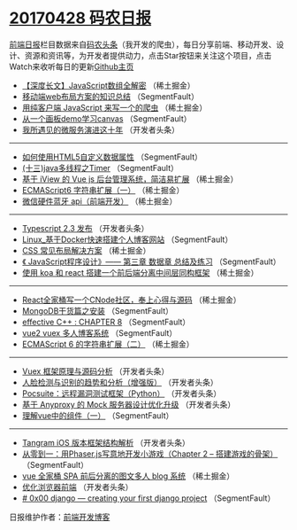 # [20170428 码农日报](http://hao.caibaojian.com/date/2017/04/28)

[前端日报](http://caibaojian.com/c/news)栏目数据来自[码农头条](http://hao.caibaojian.com/)（我开发的爬虫），每日分享前端、移动开发、设计、资源和资讯等，为开发者提供动力，点击Star按钮来关注这个项目，点击Watch来收听每日的更新[Github主页](https://github.com/kujian/frontendDaily)
* [【深度长文】JavaScript数组全解密](http://hao.caibaojian.com/36340.html) （稀土掘金）
* [移动端web布局方案的知识总结](http://hao.caibaojian.com/36383.html) （SegmentFault）
* [用纯客户端 JavaScript 来写一个的爬虫](http://hao.caibaojian.com/36349.html) （稀土掘金）
* [从一个画板demo学习canvas](http://hao.caibaojian.com/36378.html) （SegmentFault）
* [我所遇见的微服务演进这十年](http://hao.caibaojian.com/36410.html) （开发者头条）

***
* [如何使用HTML5自定义数据属性](http://hao.caibaojian.com/36380.html) （SegmentFault）
* [(十三)java多线程之Timer](http://hao.caibaojian.com/36381.html) （SegmentFault）
* [基于 iView 的 Vue js 后台管理系统，简洁易扩展](http://hao.caibaojian.com/36344.html) （稀土掘金）
* [ECMAScript6 字符串扩展（一）](http://hao.caibaojian.com/36347.html) （稀土掘金）
* [微信硬件蓝牙 api（前端开发）](http://hao.caibaojian.com/36348.html) （稀土掘金）

***
* [Typescript 2.3 发布](http://hao.caibaojian.com/36409.html) （开发者头条）
* [Linux_基于Docker快速搭建个人博客网站](http://hao.caibaojian.com/36388.html) （SegmentFault）
* [CSS 常见布局解决方案](http://hao.caibaojian.com/36350.html) （稀土掘金）
* [《 JavaScript程序设计》—— 第三章 数据章 总结及练习](http://hao.caibaojian.com/36379.html) （SegmentFault）
* [使用 koa 和 react 搭建一个前后端分离中间层同构框架](http://hao.caibaojian.com/36351.html) （稀土掘金）

***
* [React全家桶写一个CNode社区，奉上心得与源码](http://hao.caibaojian.com/36342.html) （稀土掘金）
* [MongoDB干货篇之安装](http://hao.caibaojian.com/36382.html) （SegmentFault）
* [effective C++ : CHAPTER 8](http://hao.caibaojian.com/36384.html) （SegmentFault）
* [vue2 vuex 多人博客系统](http://hao.caibaojian.com/36374.html) （SegmentFault）
* [ECMAScript 6 的字符串扩展（二）](http://hao.caibaojian.com/36346.html) （稀土掘金）

***
* [Vuex 框架原理与源码分析](http://hao.caibaojian.com/36398.html) （开发者头条）
* [人脸检测与识别的趋势和分析（增强版）](http://hao.caibaojian.com/36411.html) （开发者头条）
* [Pocsuite：远程漏洞测试框架（Python）](http://hao.caibaojian.com/36412.html) （开发者头条）
* [基于 Anyproxy 的 Mock 服务器设计优化升级](http://hao.caibaojian.com/36413.html) （开发者头条）
* [理解vue中的组件（一）](http://hao.caibaojian.com/36371.html) （SegmentFault）

***
* [Tangram iOS 版本框架结构解析](http://hao.caibaojian.com/36414.html) （开发者头条）
* [从零到一：用Phaser.js写意地开发小游戏（Chapter 2 &#8211; 搭建游戏的骨架）](http://hao.caibaojian.com/36373.html) （SegmentFault）
* [vue 全家桶 SPA 前后分离的图文多人 blog 系统](http://hao.caibaojian.com/36345.html) （稀土掘金）
* [优化浏览器前端](http://hao.caibaojian.com/36395.html) （开发者头条）
* [# 0x00 django &#8212; creating your first django project](http://hao.caibaojian.com/36385.html) （SegmentFault）

日报维护作者：[前端开发博客](http://caibaojian.com/) 